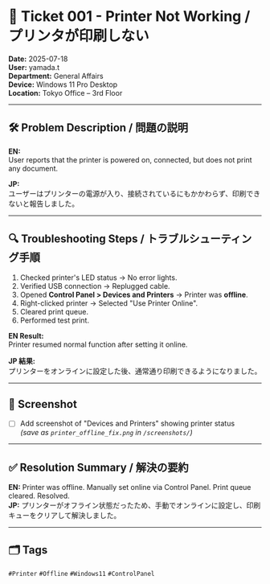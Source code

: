 # 🧾 Ticket 001 - Printer Not Working / プリンタが印刷しない

**Date:** 2025-07-18  
**User:** yamada.t  
**Department:** General Affairs  
**Device:** Windows 11 Pro Desktop  
**Location:** Tokyo Office – 3rd Floor  

---

## 🛠️ Problem Description / 問題の説明

**EN:**  
User reports that the printer is powered on, connected, but does not print any document.  

**JP:**  
ユーザーはプリンターの電源が入り、接続されているにもかかわらず、印刷できないと報告しました。

---

## 🔍 Troubleshooting Steps / トラブルシューティング手順

1. Checked printer's LED status → No error lights.  
2. Verified USB connection → Replugged cable.  
3. Opened **Control Panel > Devices and Printers** → Printer was **offline**.  
4. Right-clicked printer → Selected "Use Printer Online".  
5. Cleared print queue.  
6. Performed test print.

**EN Result:**  
Printer resumed normal function after setting it online.

**JP 結果:**  
プリンターをオンラインに設定した後、通常通り印刷できるようになりました。

---

## 📸 Screenshot

- [ ] Add screenshot of "Devices and Printers" showing printer status  
  *(save as `printer_offline_fix.png` in `/screenshots/`)*

---

## ✅ Resolution Summary / 解決の要約

**EN:** Printer was offline. Manually set online via Control Panel. Print queue cleared. Resolved.  
**JP:** プリンターがオフライン状態だったため、手動でオンラインに設定し、印刷キューをクリアして解決しました。

---

## 🗂️ Tags  
`#Printer` `#Offline` `#Windows11` `#ControlPanel`

